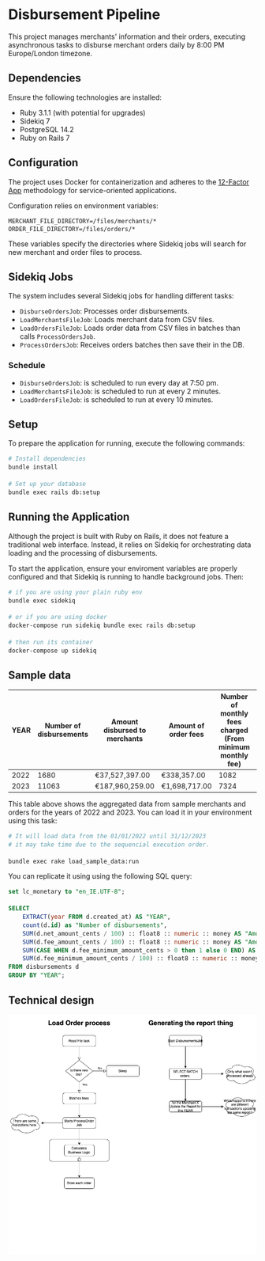 # Disbursement Pipeline

This project manages merchants' information and their orders, executing asynchronous tasks to disburse merchant orders daily by 8:00 PM Europe/London timezone.

## Dependencies

Ensure the following technologies are installed:

- Ruby 3.1.1 (with potential for upgrades)
- Sidekiq 7
- PostgreSQL 14.2
- Ruby on Rails 7

## Configuration

The project uses Docker for containerization and adheres to the [12-Factor App](https://12factor.net/) methodology for service-oriented applications.

Configuration relies on environment variables:

```plaintext
MERCHANT_FILE_DIRECTORY=/files/merchants/*
ORDER_FILE_DIRECTORY=/files/orders/*
```

These variables specify the directories where Sidekiq jobs will search for new merchant and order files to process.

## Sidekiq Jobs

The system includes several Sidekiq jobs for handling different tasks:

- `DisburseOrdersJob`: Processes order disbursements.
- `LoadMerchantsFileJob`: Loads merchant data from CSV files.
- `LoadOrdersFileJob`: Loads order data from CSV files in batches than calls `ProcessOrdersJob`.
- `ProcessOrdersJob`: Receives orders batches then save their in the DB.

### Schedule

- `DisburseOrdersJob`: is scheduled to run every day at 7:50 pm.
- `LoadMerchantsFileJob`: is scheduled to run at every 2 minutes.
- `LoadOrdersFileJob`: is scheduled to run at every 10 minutes.

## Setup

To prepare the application for running, execute the following commands:

```bash
# Install dependencies
bundle install

# Set up your database
bundle exec rails db:setup
```

## Running the Application

Although the project is built with Ruby on Rails, it does not feature a traditional web interface. Instead, it relies on Sidekiq for orchestrating data loading and the processing of disbursements.

To start the application, ensure your enviroment variables are properly configured and that Sidekiq is running to handle background jobs. Then:


```bash
# if you are using your plain ruby env
bundle exec sidekiq

# or if you are using docker
docker-compose run sidekiq bundle exec rails db:setup

# then run its container
docker-compose up sidekiq
```

## Sample data

| YEAR | Number of disbursements | Amount disbursed to merchants | Amount of order fees | Number of monthly fees charged (From minimum monthly fee) | Amount of monthly fee charged (From minimum monthly fee) |
|------|-------------------------|-------------------------------|----------------------|-----------------------------------------------------------|----------------------------------------------------------|
| 2022 | 1680                    | €37,527,397.00                | €338,357.00          | 1082                                                      | €26,085.00                                               |
| 2023 | 11063                   | €187,960,259.00               | €1,698,717.00        | 7324                                                      | €176,580.00                                              |

This table above shows the aggregated data from sample merchants and orders for the years of 2022 and 2023. You can load it in your environment using this task:

```bash
# It will load data from the 01/01/2022 until 31/12/2023
# it may take time due to the sequencial execution order.

bundle exec rake load_sample_data:run
```

You can replicate it using using the following SQL query:

```sql
set lc_monetary to "en_IE.UTF-8";

SELECT
    EXTRACT(year FROM d.created_at) AS "YEAR",
    count(d.id) as "Number of disbursements",
    SUM(d.net_amount_cents / 100) :: float8 :: numeric :: money AS "Amount disbursed to merchants",
    SUM(d.fee_amount_cents / 100) :: float8 :: numeric :: money AS "Amount of order fees",
    SUM(CASE WHEN d.fee_minimum_amount_cents > 0 then 1 else 0 END) AS "Number of monthly fees charged (From minimum monthly fee)",
    SUM(d.fee_minimum_amount_cents / 100) :: float8 :: numeric :: money AS "Amount of monthly fee charged (From minimum monthly fee)"
FROM disbursements d
GROUP BY "YEAR";
```

## Technical design


![Flow chart](docs/images/flowchart.png)
